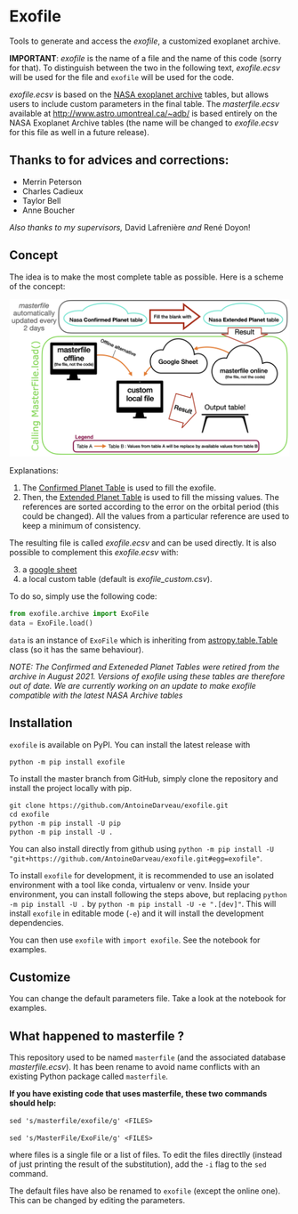 # Exofile

Tools to generate and access the _exofile_, a customized exoplanet archive.

**IMPORTANT**: _exofile_ is the name of a file and the name of this code (sorry for that). To distinguish between the two in the following text, _exofile.ecsv_ will be used for the file and `exofile` will be used for the code.

_exofile.ecsv_ is based on the [NASA exoplanet archive](https://exoplanetarchive.ipac.caltech.edu/) tables, but allows users to include custom parameters in the final table. The _masterfile.ecsv_ available at http://www.astro.umontreal.ca/~adb/ is based entirely on the NASA Exoplanet Archive tables (the name will be changed to _exofile.ecsv_ for this file as well in a future release).

Thanks to for advices and corrections:
--------------
- Merrin Peterson
- Charles Cadieux
- Taylor Bell
- Anne Boucher

_Also thanks to my supervisors,_ David Lafrenière _and_ René Doyon!

Concept
-------
The idea is to make the most complete table as possible.
Here is a scheme of the concept:

![Concept_scheme](schema.png)

Explanations:
1. The [Confirmed Planet Table](https://exoplanetarchive.ipac.caltech.edu/docs/API_exoplanet_columns.html) is used to fill the exofile.
2. Then, the [Extended Planet Table](https://exoplanetarchive.ipac.caltech.edu/docs/API_exomultpars_columns.html) is used to fill the missing values. The references are sorted according to the error on the orbital period (this could be changed). All the values from a particular reference are used to keep a minimum of consistency.

The resulting file is called _exofile.ecsv_ and can be used directly. It is also possible to complement this _exofile.ecsv_ with:

3. a [google sheet](https://docs.google.com/spreadsheets/d/1eAhWaff9mURg3TJ1Sp1VkAaMxeZEcKKs05w1kiGFVhs/edit?usp=sharing)
4. a local custom table (default is _exofile_custom.csv_).

To do so, simply use the following code:
``` python
from exofile.archive import ExoFile
data = ExoFile.load()
```
`data` is an instance of `ExoFile` which is inheriting from [astropy.table.Table](https://docs.astropy.org/en/stable/table/access_table.html) class (so it has the same behaviour).

_NOTE: The Confirmed and Exteneded Planet Tables were retired from the archive
in August 2021. Versions of exofile using these tables are therefore out of
date. We are currently working on an update to make exofile compatible with the
latest NASA Archive tables_

Installation
-----

`exofile` is available on PyPI. You can install the latest release with
```unix
python -m pip install exofile
```

To install the master branch from GitHub, simply clone the repository and install the project locally with pip. 
```unix
git clone https://github.com/AntoineDarveau/exofile.git
cd exofile
python -m pip install -U pip
python -m pip install -U .
```

You can also install directly from github using `python -m pip install -U "git+https://github.com/AntoineDarveau/exofile.git#egg=exofile"`.

To install `exofile` for development, it is recommended to use an isolated environment with a tool like conda, virtualenv or venv. Inside your environment, you can install following the steps above, but replacing `python -m pip install -U .` by `python -m pip install -U -e ".[dev]"`. This will install `exofile` in editable mode (`-e`) and it will install the development dependencies.

You can then use `exofile` with `import exofile`. See the notebook for examples.

Customize
---------
You can change the default parameters file. Take a look at the notebook for examples.


What happened to masterfile ?
-----
This repository used to be named `masterfile` (and the associated database
_masterfile.ecsv_). It has been rename to avoid name conflicts with an existing
Python package called `masterfile`.

**If you have existing code that uses masterfile, these two commands should
help:**

`sed 's/masterfile/exofile/g' <FILES>`

`sed 's/MasterFile/ExoFile/g' <FILES>`

where files is a single file or a list of files. To edit the files directlly
(instead of just printing the result of the substitution), add the `-i` flag to
the `sed` command.

The default files have also be renamed to `exofile` (except the online one). This
can be changed by editing the parameters.

